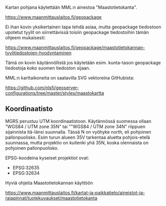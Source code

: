 

Kartan pohjana käytettään MML:n ainestoa "Maastotietokanta".


https://www.maanmittauslaitos.fi/geopackage


Ei ihan kovin yksikertainen tapa tehdä asiaa, mutta
geopackage tiedostoon upotetut tyylit on siirrettävissä toisiin geopackage tiedostoihin tämän ohjeem mukaisesti:

https://www.maanmittauslaitos.fi/geopackage/maastotietokannan-tyylitiedostojen-hyodyntaminen

Tämä on kovin käytännöllistä jos käytetään esim. kunta-tason geopackage tiedostoja koko suomen tiedoston sijaan.



MML:n karttaikoneita on saatavilla SVG vektoreina GitHubista:

https://github.com/nlsfi/geoserver-configurations/tree/master/styles/maastokartta


Koordinaatisto
--------------

MGRS perustuu UTM koordinaatistoon. Käytännössä suomessa ollaan "WGS84 / UTM zone 35N" tai ""WGS84 / UTM zone 34N" riippuen sijainnista itä-länsi suunnalla. Tässä N on vyöhyke north, eli pohjoinen pallonpuolisko. Esim turun alueen 35V tarkentaa aluetta pohjois-etelä suunnassa, mutta projektio on kuitenki yhä 35N, koska olennaista on pohjoinen pallonpuolisko.

EPSG-koodeina kyseiset projektiot ovat:

- EPSG:32635
- EPSG:32634


Hyviä ohjeita Maastotietokannan käyttöön

https://www.maanmittauslaitos.fi/kartat-ja-paikkatieto/aineistot-ja-rajapinnat/tuotekuvaukset/maastotietokanta
